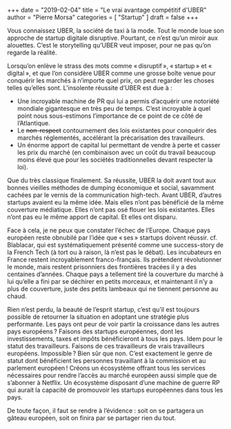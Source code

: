 +++
date        = "2019-02-04"
title       = "Le vrai avantage compétitif d'UBER"
author      = "Pierre Morsa"
categories  = [ "Startup" ]
draft       = false
+++

Vous connaissez UBER, la société de taxi à la mode. Tout le monde loue son approche de startup digitale disruptive. Pourtant, ce n’est qu’un miroir aux alouettes. C’est le storytelling qu’UBER veut imposer, pour ne pas qu’on regarde la réalité.

Lorsqu’on enlève le strass des mots comme « disruptif », « startup » et « digital », et que l’on considère UBER comme une grosse boîte venue pour conquérir les marchés à n’importe quel prix, on peut regarder les choses telles qu’elles sont. L’insolente réussite d’UBER est due à :
* Une incroyable machine de PR qui lui a permis d’acquérir une notoriété mondiale gigantesque en très peu de temps. C’est incroyable à quel point nous sous-estimons l’importance de ce point de ce côté de l’Atlantique.
* Le ~~non-respect~~ contournement des lois existantes pour conquérir des marchés réglementés, accélérant la précarisation des travailleurs.
* Un énorme apport de capital lui permettant de vendre à perte et casser les prix du marché (en combinaison avec un coût du travail beaucoup moins élevé que pour les sociétés traditionnelles devant respecter la loi).

Que du très classique finalement. Sa réussite, UBER la doit avant tout aux bonnes vieilles méthodes de dumping économique et social, savamment cachées par le vernis de la communication high-tech. Avant UBER, d’autres startups avaient eu la même idée. Mais elles n’ont pas bénéficié de la même couverture médiatique. Elles n’ont pas osé flouer les lois existantes. Elles n’ont pas eu le même apport de capital. Et elles ont disparu.

Face à cela, je ne peux que constater l’échec de l’Europe. Chaque pays européen reste obnubilé par l’idée que « ses » startups doivent réussir. cf. Blablacar, qui est systématiquement présenté comme une success-story de la French Tech (à tort ou à raison, là n’est pas le débat). Les incubateurs en France restent incroyablement franco-français. Ils prétendent révolutionner le monde, mais restent prisonniers des frontières tracées il y a des centaines d’années. Chaque pays a tellement tiré la couverture du marché à lui qu’elle a fini par se déchirer en petits morceaux, et maintenant il n’y a plus de couverture, juste des petits lambeaux qui ne tiennent personne au chaud.

Rien n’est perdu, la beauté de l’esprit startup, c’est qu’il est toujours possible de retourner la situation en adoptant une stratégie plus performante. Les pays ont peur de voir partir la croissance dans les autres pays européens ? Faisons des startups européennes, dont les investissements, taxes et impôts bénéficieront à tous les pays. Idem pour le statut des travailleurs. Faisons de ces travailleurs de vrais travailleurs européens. Impossible ? Bien sûr que non. C’est exactement le genre de statut dont bénéficient les personnes travaillant à la commission et au parlement européen ! Créons un écosystème offrant tous les services nécessaires pour rendre l’accès au marché européen aussi simple que de s’abonner à Netflix. Un écosystème disposant d’une machine de guerre RP qui aurait la capacité de promouvoir les startups européennes dans tous les pays.

De toute façon, il faut se rendre à l’évidence : soit on se partagera un gâteau européen, soit on finira par se partager rien du tout.